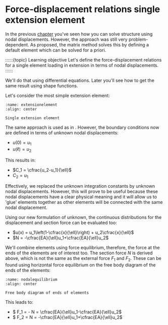 # Force-displacement relations single extension element

In the previous [chapter](./displacement.md) you've seen how you can solve structure using nodal displacements. However, the approach was still very problem-dependent. As proposed, the matrix method solves this by defining a default element which can be solved for a priori.

::::::{topic} Learning objective
Let's define the force-displacement relations for a single element loading in extension in terms of nodal displacements.
::::::

We'll do that using differential equations. Later you'll see how to get the same result using shape functions.

Let's consider the most simple extension element:

```{figure} extensionelement.svg
:name: extensionelement
:align: center

Single extension element
```

The same approach is used as in [](./recap.ipynb). However, the boundary conditions now are defined in terms of unknown nodal displacements:

- $u(0) = u_1$
- $u(\ell)=u_2$

This results in:

- $C_1 = \cfrac{u_2-u_1}{\ell}$
- $C_2 = u_1$

Effectively, we replaced the unknown integration constants by unknown nodal displacements. However, this will prove to be useful because these nodal displacements have a clear physical meaning and it will allow us to 'glue' elements together as other elements will be connected with the same nodal displacement.

Using our new formulation of unknown, the continuous distributions for the displacement and section force can be evaluated too:
- $u(x) = u_1\left(1-\cfrac{x}{\ell}\right) + u_2\cfrac{x}{\ell}$
- $N = -\cfrac{EA}{\ell}u_1+\cfrac{EA}{\ell}u_2$

We'll combine elements using force equilibrium, therefore, the force at the ends of the elements are of interest too. The section force $N$ is derived above, which is not the same as the external force $F_1$ and $F_2$. These can be found using horizontal force equilibrium on the free body diagram of the ends of the elements:

```{figure} nodalequilibrium.svg
:name: nodalequilibrium
:align: center

Free body diagram of ends of elements
```

This leads to:
- $ F_1 = - N = \cfrac{EA}{\ell}u_1-\cfrac{EA}{\ell}u_2$
- $ F_2 = N = -\cfrac{EA}{\ell}u_1+\cfrac{EA}{\ell}u_2$